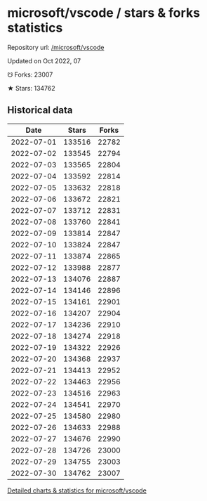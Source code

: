 # microsoft/vscode / stars & forks statistics

Repository url: [/microsoft/vscode](https://github.com/microsoft/vscode)

Updated on Oct 2022, 07

☋ Forks: 23007

★ Stars: 134762

## Historical data
| Date | Stars | Forks |
|------|-------|-------|
| 2022-07-01 | 133516 | 22782 | 
| 2022-07-02 | 133545 | 22794 | 
| 2022-07-03 | 133565 | 22804 | 
| 2022-07-04 | 133592 | 22814 | 
| 2022-07-05 | 133632 | 22818 | 
| 2022-07-06 | 133672 | 22821 | 
| 2022-07-07 | 133712 | 22831 | 
| 2022-07-08 | 133760 | 22841 | 
| 2022-07-09 | 133814 | 22847 | 
| 2022-07-10 | 133824 | 22847 | 
| 2022-07-11 | 133874 | 22865 | 
| 2022-07-12 | 133988 | 22877 | 
| 2022-07-13 | 134076 | 22887 | 
| 2022-07-14 | 134146 | 22896 | 
| 2022-07-15 | 134161 | 22901 | 
| 2022-07-16 | 134207 | 22904 | 
| 2022-07-17 | 134236 | 22910 | 
| 2022-07-18 | 134274 | 22918 | 
| 2022-07-19 | 134322 | 22926 | 
| 2022-07-20 | 134368 | 22937 | 
| 2022-07-21 | 134413 | 22952 | 
| 2022-07-22 | 134463 | 22956 | 
| 2022-07-23 | 134516 | 22963 | 
| 2022-07-24 | 134541 | 22970 | 
| 2022-07-25 | 134580 | 22980 | 
| 2022-07-26 | 134633 | 22988 | 
| 2022-07-27 | 134676 | 22990 | 
| 2022-07-28 | 134726 | 23000 | 
| 2022-07-29 | 134755 | 23003 | 
| 2022-07-30 | 134762 | 23007 | 


[Detailed charts & statistics for microsoft/vscode](https://reviewgithub.com/rep/microsoft/vscode)
